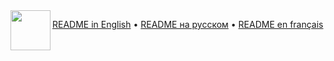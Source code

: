 <img align="left" width="64" height="64" src="https://hsto.org/webt/8c/nt/ku/8cntkuotjbfc1aiirrepb4xb4o4.png">  

[README in English](README.en.md) • [README на русском](README.ru.md) • [README en français](README.fr.md)
